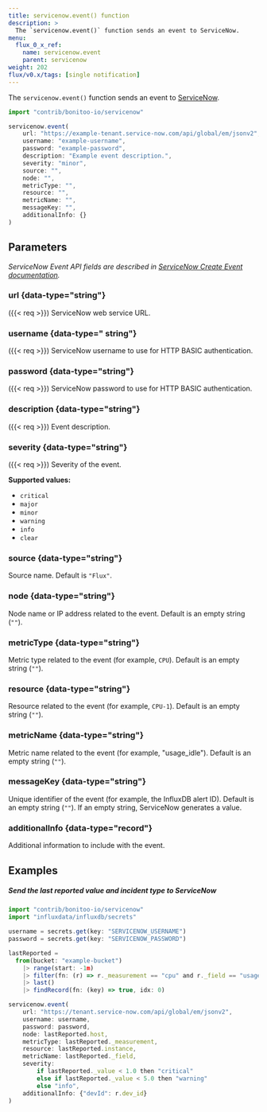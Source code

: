```yaml
---
title: servicenow.event() function
description: >
  The `servicenow.event()` function sends an event to ServiceNow.
menu:
  flux_0_x_ref:
    name: servicenow.event
    parent: servicenow
weight: 202
flux/v0.x/tags: [single notification]
---
```


The `servicenow.event()` function sends an event to [ServiceNow](https://servicenow.com).

```js
import "contrib/bonitoo-io/servicenow"

servicenow.event(
    url: "https://example-tenant.service-now.com/api/global/em/jsonv2",
    username: "example-username",
    password: "example-password",
    description: "Example event description.",
    severity: "minor",
    source: "",
    node: "",
    metricType: "",
    resource: "",
    metricName: "",
    messageKey: "",
    additionalInfo: {}
)
```

## Parameters

_ServiceNow Event API fields are described in [ServiceNow Create Event documentation](https://docs.servicenow.com/bundle/paris-it-operations-management/page/product/event-management/task/t_EMCreateEventManually.html)._

### url {data-type="string"}
({{< req >}})
ServiceNow web service URL.

### username {data-type=" string"}
({{< req >}})
ServiceNow username to use for HTTP BASIC authentication.

### password {data-type="string"}
({{< req >}})
ServiceNow password to use for HTTP BASIC authentication.

### description {data-type="string"}
({{< req >}})
Event description.

### severity {data-type="string"}
({{< req >}})
Severity of the event.

**Supported values:**

- `critical`
- `major`
- `minor`
- `warning`
- `info`
- `clear`

### source {data-type="string"}
Source name.
Default is `"Flux"`.

### node {data-type="string"}
Node name or IP address related to the event.
Default is an empty string (`""`).

### metricType {data-type="string"}
Metric type related to the event (for example, `CPU`).
Default is an empty string (`""`).

### resource {data-type="string"}
Resource related to the event (for example, `CPU-1`).
Default is an empty string (`""`).

### metricName {data-type="string"}
Metric name related to the event (for example, "usage_idle").
Default is an empty string (`""`).

### messageKey {data-type="string"}
Unique identifier of the event (for example, the InfluxDB alert ID).
Default is an empty string (`""`).
If an empty string, ServiceNow generates a value.

### additionalInfo {data-type="record"}
Additional information to include with the event.

## Examples

##### Send the last reported value and incident type to ServiceNow
```js
import "contrib/bonitoo-io/servicenow"
import "influxdata/influxdb/secrets"

username = secrets.get(key: "SERVICENOW_USERNAME")
password = secrets.get(key: "SERVICENOW_PASSWORD")

lastReported =
  from(bucket: "example-bucket")
    |> range(start: -1m)
    |> filter(fn: (r) => r._measurement == "cpu" and r._field == "usage_idle")
    |> last()
    |> findRecord(fn: (key) => true, idx: 0)

servicenow.event(
    url: "https://tenant.service-now.com/api/global/em/jsonv2",
    username: username,
    password: password,
    node: lastReported.host,
    metricType: lastReported._measurement,
    resource: lastReported.instance,
    metricName: lastReported._field,
    severity:
        if lastReported._value < 1.0 then "critical"
        else if lastReported._value < 5.0 then "warning"
        else "info",
    additionalInfo: {"devId": r.dev_id}
)
```
